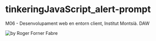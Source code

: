 # tinkeringJavaScript_alert-prompt
M06 - Desenvolupament web en entorn client, Institut Montsià. DAW

<img src="https://github.com/rogerforner/tinkeringJavaScript_alert-prompt/blob/master/assets/img/M6UF1ABP1.png" title="by Roger Forner Fabre">
